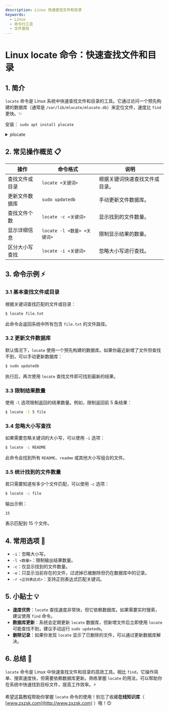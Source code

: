 ```yaml
---
description: Linux 快速查找文件和目录  
keywords:
  - Linux
  - 命令行工具
  - 文件查找
---
```


# Linux locate 命令：快速查找文件和目录

## 1. 简介

`locate` 命令是 Linux 系统中快速查找文件和目录的工具。它通过访问一个预先构建的数据库（通常是 `/var/lib/mlocate/mlocate.db`）来定位文件，速度比 `find` 更快。✨


安装： `sudo apt install plocate`

<details>
<summary>plocate</summary>
<p>
`plocate`软件包是`locate`命令较新的实现方式。

旧 vs 新：

| 特性                    | locate（如 mlocate）                | plocate                              |
|-------------------------|-----------------------------------|--------------------------------------|
| **开发背景**            | 经典的 `locate` 工具，早期开发，用于快速文件搜索。 | 新一代 `locate` 替代工具，优化性能和资源占用。 |
| **性能**                | 搜索速度较快，但内存占用相对较高。   | 搜索速度更快，特别是在大文件数据库上表现出色，同时内存占用低。 |
| **数据库大小**          | 数据库体积较大，占用更多磁盘空间。   | 数据库采用更高效的压缩格式，体积显著减小。 |
| **兼容性**              | 支持传统 `locate` 的所有功能。       | 完全兼容 `mlocate` 的选项和用法。   |
| **更新数据库**          | 手动执行 `sudo updatedb` 或系统计划任务完成更新。 | 自动由系统计划任务更新数据库，无需手动干预。 |
| **安装方式**            | 通过 `mlocate` 包安装。             | 通过 `plocate` 包安装，是 Debian 和 Ubuntu 等系统的默认选项。 |
| **安全性**              | 默认可能会显示无权限访问的文件路径，需手动配置排除规则。 | 默认更加注重权限过滤，不会泄露无权限访问的文件路径。 |

**为什么选择 plocate？**

1. **性能更优**：  
   在现代系统中，`plocate` 的性能表现显著优于传统 `locate`，特别是在处理大型数据库时。

2. **节省资源**：  
   `plocate` 的数据库占用空间更小，对系统资源更友好。

3. **兼容性**：  
   它完全支持 `locate` 的命令和选项，用户无需学习新用法即可切换到 `plocate`。

4. **现代系统的默认选项**：  
   在许多现代发行版（如 Debian 和 Ubuntu），`plocate` 已经取代 `mlocate` 成为默认工具。

---

总结：  
如果你追求性能和资源效率，同时希望避免无权限文件路径泄露，`plocate` 是更佳的选择。对于传统场景或需要特定配置的情况，`mlocate` 仍然是可靠的工具。

注意哈：只是安装包不同，装完都是使用locate命令。
</p>
</details>



## 2. 常见操作概览 📋

| 操作                      | 命令格式                       | 说明                                    |
|---------------------------|-------------------------------|-----------------------------------------|
| 查找文件或目录            | `locate <关键词>`             | 根据关键词快速查找文件或目录。           |
| 更新文件数据库            | `sudo updatedb`              | 手动更新文件数据库。                    |
| 查找文件个数              | `locate -c <关键词>`          | 显示找到的文件数量。                    |
| 显示详细信息              | `locate -l <数量> <关键词>`    | 限制显示结果的数量。                     |
| 区分大小写查找            | `locate -i <关键词>`          | 忽略大小写进行查找。                     |

## 3. 命令示例 ⚡

### 3.1 基本查找文件或目录

根据关键词查找匹配的文件或目录：

```bash
$ locate file.txt
```

此命令会返回系统中所有包含 `file.txt` 的文件路径。

### 3.2 更新文件数据库

默认情况下，`locate` 使用一个预先构建的数据库。如果你最近新增了文件但查找不到，可以手动更新数据库：

```bash
$ sudo updatedb
```

执行后，再次使用 `locate` 查找文件即可找到最新的结果。

### 3.3 限制结果数量

使用 `-l` 选项限制返回的结果数量。例如，限制返回前 5 条结果：

```bash
$ locate -l 5 file
```

### 3.4 忽略大小写查找

如果需要忽略关键词的大小写，可以使用 `-i` 选项：

```bash
$ locate -i README
```

此命令会找到所有 `README`、`readme` 或其他大小写组合的文件。

### 3.5 统计找到的文件数量

若只需要知道有多少个文件匹配，可以使用 `-c` 选项：

```bash
$ locate -c file
```

输出示例：

```
15
```

表示匹配到 15 个文件。

## 4. 常用选项 📝

- `-i`：忽略大小写。
- `-l <数量>`：限制输出结果数量。
- `-c`：仅显示找到的文件数量。
- `-e`：只显示当前存在的文件，过滤掉已被删除但仍在数据库中的记录。
- `-r <正则表达式>`：支持正则表达式匹配关键词。

## 5. 小贴士 💡

- **速度优势**：`locate` 查找速度非常快，但它依赖数据库。如果需要实时搜索，建议使用 `find` 命令。
- **数据库更新**：系统会定期更新 `locate` 数据库，但新增文件后立即使用 `locate` 可能查找不到，建议手动运行 `sudo updatedb`。
- **删除记录**：如果你发现 `locate` 显示了已删除的文件，可以通过更新数据库解决。

## 6. 总结 🎯

`locate` 命令是 Linux 中快速查找文件和目录的高效工具。相比 `find`，它操作简单、搜索速度快，但需要依赖数据库更新。熟练掌握 `locate` 的用法，可以帮助你在系统中快速找到目标文件，提高工作效率。⚡

希望这篇教程帮助你掌握 `locate` 命令的使用！别忘了收藏**在线知识库**（ [www.zxzsk.com](http://www.zxzsk.com) ）哦！😊
